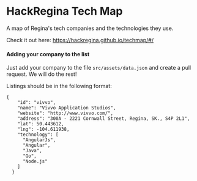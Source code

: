# HackRegina Tech Map

A map of Regina's tech companies and the technologies they use. 

Check it out here: https://hackregina.github.io/techmap/#/

#### Adding your company to the list

Just add your company to the file `src/assets/data.json` and create a pull request. We will do the rest! 

Listings should be in the following format: 

```
{
    "id": "vivvo", 
    "name": "Vivvo Application Studios", 
    "website": "http://www.vivvo.com/",
    "address": "300A - 2221 Cornwall Street, Regina, SK., S4P 2L1",
    "lat": 50.443612,
    "lng": -104.611938,
    "technology": [
      "AngularJs",
      "Angular",
      "Java",
      "Go",
      "Node.js"
    ]
  }
```
